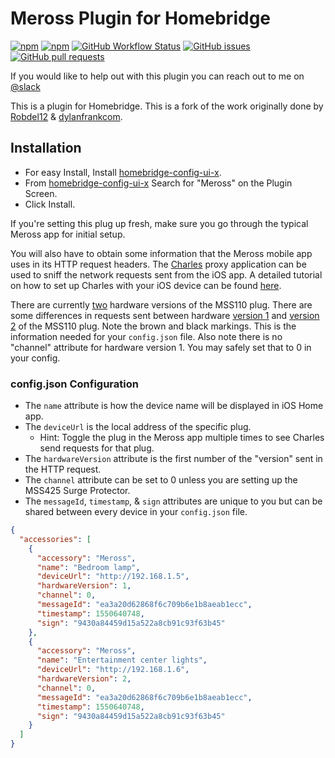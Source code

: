 
#  Meross Plugin for Homebridge

[![npm](https://img.shields.io/npm/v/homebridge-meross?style=for-the-badge)](https://www.npmjs.com/package/homebridge-meross)
[![npm](https://img.shields.io/npm/dt/homebridge-meross?style=for-the-badge)](https://www.npmjs.com/package/homebridge-meross)
[![GitHub Workflow Status](https://img.shields.io/github/workflow/status/donavanbecker/homebridge-meross/Node?style=for-the-badge)](https://github.com/donavanbecker/homebridge-meross/actions?query=workflow%3ANode)
[![GitHub issues](https://img.shields.io/github/issues/donavanbecker/homebridge-meross?style=for-the-badge)](https://github.com/donavanbecker/homebridge-meross/issues)
[![GitHub pull requests](https://img.shields.io/github/issues-pr/donavanbecker/homebridge-meross?style=for-the-badge)](https://github.com/donavanbecker/homebridge-meross/pulls)

If you would like to help out with this plugin you can reach out to me on [@slack](http://homebridgeteam.slack.com/)

This is a plugin for Homebridge. This is a fork of the work originally done by [Robdel12](https://github.com/Robdel12) & [dylanfrankcom](https://github.com/dylanfrankcom).


## Installation
* For easy Install, Install [homebridge-config-ui-x](https://github.com/oznu/homebridge-config-ui-x).
* From [homebridge-config-ui-x](https://github.com/oznu/homebridge-config-ui-x) Search for "Meross" on the Plugin Screen.
* Click Install.

If you're setting this plug up fresh, make sure you go through the
typical Meross app for initial setup.

You will also have to obtain some information that the Meross mobile
app uses in its HTTP request headers. The [Charles](https://www.charlesproxy.com)
proxy application can be used to sniff the network requests sent from the iOS app.
A detailed tutorial on how to set up Charles with your iOS device can be found
[here](https://www.raywenderlich.com/641-charles-proxy-tutorial-for-ios).

There are currently
[two](https://user-images.githubusercontent.com/11139929/57955871-0cca8480-78c5-11e9-8185-6efd358bd1b1.png)
hardware versions of the MSS110 plug.
There are some differences in requests sent between hardware
[version 1](https://user-images.githubusercontent.com/11139929/57955231-50bc8a00-78c3-11e9-9989-1d390cc7ca42.png)
and
[version 2](https://user-images.githubusercontent.com/11139929/57955272-6b8efe80-78c3-11e9-9bc0-2a54a97d9ac9.png)
of the MSS110 plug. Note the brown and black markings.
This is the information needed for your `config.json` file.
Also note there is no "channel" attribute for hardware version 1.
You may safely set that to 0 in your config.

### config.json Configuration

- The `name` attribute is how the device name will be displayed in iOS Home app.
- The `deviceUrl` is the local address of the specific plug.
  - Hint: Toggle the plug in the Meross app multiple times to see Charles send requests for that plug.
- The `hardwareVersion` attribute is the first number of the "version" sent in the HTTP request.
- The `channel` attribute can be set to 0 unless you are setting up the MSS425 Surge Protector.
- The `messageId`, `timestamp`, & `sign` attributes are unique to you but
  can be shared between every device in your `config.json` file.

``` json
{
  "accessories": [
    {
      "accessory": "Meross",
      "name": "Bedroom lamp",
      "deviceUrl": "http://192.168.1.5",
      "hardwareVersion": 1,
      "channel": 0,
      "messageId": "ea3a20d62868f6c709b6e1b8aeab1ecc",
      "timestamp": 1550640748,
      "sign": "9430a84459d15a522a8cb91c93f63b45"
    },
    {
      "accessory": "Meross",
      "name": "Entertainment center lights",
      "deviceUrl": "http://192.168.1.6",
      "hardwareVersion": 2,
      "channel": 0,
      "messageId": "ea3a20d62868f6c709b6e1b8aeab1ecc",
      "timestamp": 1550640748,
      "sign": "9430a84459d15a522a8cb91c93f63b45"
    }
  ]
}
```
